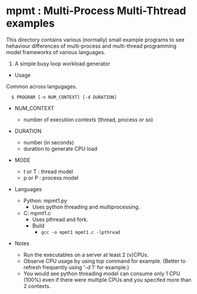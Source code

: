 # mpmt : Multi-Process Multi-Thtread examples

This directory contains various (normally) small example programs to see
hehaviour differences of multi-process and multi-thread programming model
frameworks of various languages.

1. A simple busy loop workload generator

* Usage

Common across langugages.

```
  $ PROGRAM [-n NUM_CONTEXT] [-d DURATION]
```

* NUM_CONTEXT
  * number of execution contexts (thread, process or so)
* DURATION
  * number (in seconds)
  * duration to generate CPU load
* MODE
  * t or T : thread model
  * p or P : process model

* Languages
  * Python: mpmt1.py
    * Uses python threading and multiprocessing.
  * C: mpmt1.c
    * Uses pthread and fork.
    * Build
      * `gcc -o mpmt1 mpmt1.c -lpthread`

* Notes
  * Run the executables on a server at least 2 (v)CPUs.
  * Observe CPU usage by using top command for example. (Better to refresh frequently using '-d 1' for example.)
  * You would see python threading model can consume only 1 CPU (100%) even if there were multiple CPUs and you specifed more than 2 contexts.
